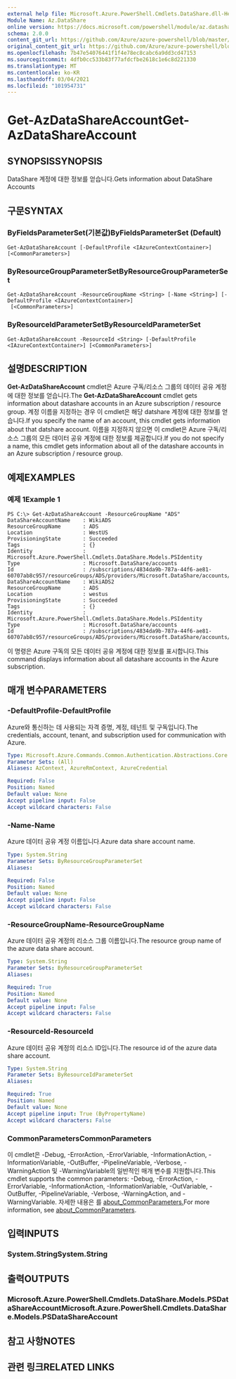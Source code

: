 ```yaml
---
external help file: Microsoft.Azure.PowerShell.Cmdlets.DataShare.dll-Help.xml
Module Name: Az.DataShare
online version: https://docs.microsoft.com/powershell/module/az.datashare/get-azdatashareaccount
schema: 2.0.0
content_git_url: https://github.com/Azure/azure-powershell/blob/master/src/DataShare/DataShare/help/Get-AzDataShareAccount.md
original_content_git_url: https://github.com/Azure/azure-powershell/blob/master/src/DataShare/DataShare/help/Get-AzDataShareAccount.md
ms.openlocfilehash: 7b47e54076441f1f4e78ec8cabc6a9dd3cd47153
ms.sourcegitcommit: 4dfb0cc533b83f77afdcfbe2618c1e6c8d221330
ms.translationtype: MT
ms.contentlocale: ko-KR
ms.lasthandoff: 03/04/2021
ms.locfileid: "101954731"
---
```

# <span data-ttu-id="45f01-101">Get-AzDataShareAccount</span><span class="sxs-lookup"><span data-stu-id="45f01-101">Get-AzDataShareAccount</span></span>

## <span data-ttu-id="45f01-102">SYNOPSIS</span><span class="sxs-lookup"><span data-stu-id="45f01-102">SYNOPSIS</span></span>
<span data-ttu-id="45f01-103">DataShare 계정에 대한 정보를 얻습니다.</span><span class="sxs-lookup"><span data-stu-id="45f01-103">Gets information about DataShare Accounts</span></span>

## <span data-ttu-id="45f01-104">구문</span><span class="sxs-lookup"><span data-stu-id="45f01-104">SYNTAX</span></span>

### <span data-ttu-id="45f01-105">ByFieldsParameterSet(기본값)</span><span class="sxs-lookup"><span data-stu-id="45f01-105">ByFieldsParameterSet (Default)</span></span>
```
Get-AzDataShareAccount [-DefaultProfile <IAzureContextContainer>] [<CommonParameters>]
```

### <span data-ttu-id="45f01-106">ByResourceGroupParameterSet</span><span class="sxs-lookup"><span data-stu-id="45f01-106">ByResourceGroupParameterSet</span></span>
```
Get-AzDataShareAccount -ResourceGroupName <String> [-Name <String>] [-DefaultProfile <IAzureContextContainer>]
 [<CommonParameters>]
```

### <span data-ttu-id="45f01-107">ByResourceIdParameterSet</span><span class="sxs-lookup"><span data-stu-id="45f01-107">ByResourceIdParameterSet</span></span>
```
Get-AzDataShareAccount -ResourceId <String> [-DefaultProfile <IAzureContextContainer>] [<CommonParameters>]
```

## <span data-ttu-id="45f01-108">설명</span><span class="sxs-lookup"><span data-stu-id="45f01-108">DESCRIPTION</span></span>
<span data-ttu-id="45f01-109">**Get-AzDataShareAccount** cmdlet은 Azure 구독/리소스 그룹의 데이터 공유 계정에 대한 정보를 얻습니다.</span><span class="sxs-lookup"><span data-stu-id="45f01-109">The **Get-AzDataShareAccount** cmdlet gets information about datashare accounts in an Azure subscription / resource group.</span></span>
<span data-ttu-id="45f01-110">계정 이름을 지정하는 경우 이 cmdlet은 해당 datshare 계정에 대한 정보를 얻습니다.</span><span class="sxs-lookup"><span data-stu-id="45f01-110">If you specify the name of an account, this cmdlet gets information about that datshare account.</span></span>
<span data-ttu-id="45f01-111">이름을 지정하지 않으면 이 cmdlet은 Azure 구독/리소스 그룹의 모든 데이터 공유 계정에 대한 정보를 제공합니다.</span><span class="sxs-lookup"><span data-stu-id="45f01-111">If you do not specify a name, this cmdlet gets information about all of the datashare accounts in an Azure subscription / resource group.</span></span>

## <span data-ttu-id="45f01-112">예제</span><span class="sxs-lookup"><span data-stu-id="45f01-112">EXAMPLES</span></span>

### <span data-ttu-id="45f01-113">예제 1</span><span class="sxs-lookup"><span data-stu-id="45f01-113">Example 1</span></span>
```
PS C:\> Get-AzDataShareAccount -ResourceGroupName "ADS"
DataShareAccountName    : WikiADS
ResourceGroupName       : ADS
Location                : WestUS
ProvisioningState       : Succeeded
Tags                    : {}
Identity                : Microsoft.Azure.PowerShell.Cmdlets.DataShare.Models.PSIdentity
Type                    : Microsoft.DataShare/accounts
Id                      : /subscriptions/4834da9b-787a-44f6-ae81-60707ab8c957/resourceGroups/ADS/providers/Microsoft.DataShare/accounts/WikiADS
DataShareAccountName    : WikiADS2
ResourceGroupName       : ADS
Location                : westus
ProvisioningState       : Succeeded
Tags                    : {}
Identity                : Microsoft.Azure.PowerShell.Cmdlets.DataShare.Models.PSIdentity
Type                    : Microsoft.DataShare/accounts
Id                      : /subscriptions/4834da9b-787a-44f6-ae81-60707ab8c957/resourceGroups/ADS/providers/Microsoft.DataShare/accounts/WikiADS
```

<span data-ttu-id="45f01-114">이 명령은 Azure 구독의 모든 데이터 공유 계정에 대한 정보를 표시합니다.</span><span class="sxs-lookup"><span data-stu-id="45f01-114">This command displays information about all datashare accounts in the Azure subscription.</span></span>

## <span data-ttu-id="45f01-115">매개 변수</span><span class="sxs-lookup"><span data-stu-id="45f01-115">PARAMETERS</span></span>

### <span data-ttu-id="45f01-116">-DefaultProfile</span><span class="sxs-lookup"><span data-stu-id="45f01-116">-DefaultProfile</span></span>
<span data-ttu-id="45f01-117">Azure와 통신하는 데 사용되는 자격 증명, 계정, 테넌트 및 구독입니다.</span><span class="sxs-lookup"><span data-stu-id="45f01-117">The credentials, account, tenant, and subscription used for communication with Azure.</span></span>

```yaml
Type: Microsoft.Azure.Commands.Common.Authentication.Abstractions.Core.IAzureContextContainer
Parameter Sets: (All)
Aliases: AzContext, AzureRmContext, AzureCredential

Required: False
Position: Named
Default value: None
Accept pipeline input: False
Accept wildcard characters: False
```

### <span data-ttu-id="45f01-118">-Name</span><span class="sxs-lookup"><span data-stu-id="45f01-118">-Name</span></span>
<span data-ttu-id="45f01-119">Azure 데이터 공유 계정 이름입니다.</span><span class="sxs-lookup"><span data-stu-id="45f01-119">Azure data share account name.</span></span>

```yaml
Type: System.String
Parameter Sets: ByResourceGroupParameterSet
Aliases:

Required: False
Position: Named
Default value: None
Accept pipeline input: False
Accept wildcard characters: False
```

### <span data-ttu-id="45f01-120">-ResourceGroupName</span><span class="sxs-lookup"><span data-stu-id="45f01-120">-ResourceGroupName</span></span>
<span data-ttu-id="45f01-121">Azure 데이터 공유 계정의 리소스 그룹 이름입니다.</span><span class="sxs-lookup"><span data-stu-id="45f01-121">The resource group name of the azure data share account.</span></span>

```yaml
Type: System.String
Parameter Sets: ByResourceGroupParameterSet
Aliases:

Required: True
Position: Named
Default value: None
Accept pipeline input: False
Accept wildcard characters: False
```

### <span data-ttu-id="45f01-122">-ResourceId</span><span class="sxs-lookup"><span data-stu-id="45f01-122">-ResourceId</span></span>
<span data-ttu-id="45f01-123">Azure 데이터 공유 계정의 리소스 ID입니다.</span><span class="sxs-lookup"><span data-stu-id="45f01-123">The resource id of the azure data share account.</span></span>

```yaml
Type: System.String
Parameter Sets: ByResourceIdParameterSet
Aliases:

Required: True
Position: Named
Default value: None
Accept pipeline input: True (ByPropertyName)
Accept wildcard characters: False
```

### <span data-ttu-id="45f01-124">CommonParameters</span><span class="sxs-lookup"><span data-stu-id="45f01-124">CommonParameters</span></span>
<span data-ttu-id="45f01-125">이 cmdlet은 -Debug, -ErrorAction, -ErrorVariable, -InformationAction, -InformationVariable, -OutBuffer, -PipelineVariable, -Verbose, -WarningAction 및 -WarningVariable의 일반적인 매개 변수를 지원합니다.</span><span class="sxs-lookup"><span data-stu-id="45f01-125">This cmdlet supports the common parameters: -Debug, -ErrorAction, -ErrorVariable, -InformationAction, -InformationVariable, -OutVariable, -OutBuffer, -PipelineVariable, -Verbose, -WarningAction, and -WarningVariable.</span></span> <span data-ttu-id="45f01-126">자세한 내용은 를 [about_CommonParameters.](http://go.microsoft.com/fwlink/?LinkID=113216)</span><span class="sxs-lookup"><span data-stu-id="45f01-126">For more information, see [about_CommonParameters](http://go.microsoft.com/fwlink/?LinkID=113216).</span></span>

## <span data-ttu-id="45f01-127">입력</span><span class="sxs-lookup"><span data-stu-id="45f01-127">INPUTS</span></span>

### <span data-ttu-id="45f01-128">System.String</span><span class="sxs-lookup"><span data-stu-id="45f01-128">System.String</span></span>

## <span data-ttu-id="45f01-129">출력</span><span class="sxs-lookup"><span data-stu-id="45f01-129">OUTPUTS</span></span>

### <span data-ttu-id="45f01-130">Microsoft.Azure.PowerShell.Cmdlets.DataShare.Models.PSDataShareAccount</span><span class="sxs-lookup"><span data-stu-id="45f01-130">Microsoft.Azure.PowerShell.Cmdlets.DataShare.Models.PSDataShareAccount</span></span>

## <span data-ttu-id="45f01-131">참고 사항</span><span class="sxs-lookup"><span data-stu-id="45f01-131">NOTES</span></span>

## <span data-ttu-id="45f01-132">관련 링크</span><span class="sxs-lookup"><span data-stu-id="45f01-132">RELATED LINKS</span></span>
